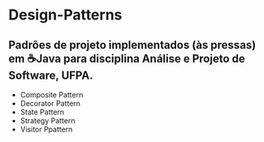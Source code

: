 # Design-Patterns  
## Padrões de projeto implementados (às pressas) em :coffee:Java para disciplina Análise e Projeto de Software, UFPA. 
* Composite Pattern
* Decorator Pattern
* State Pattern
* Strategy Pattern
* Visitor Ppattern
